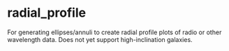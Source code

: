 # radial_profile
For generating ellipses/annuli to create radial profile plots of radio or other wavelength data. Does not yet support high-inclination galaxies.
